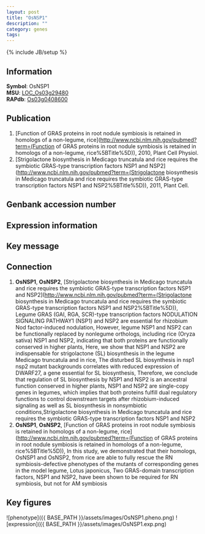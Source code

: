 ```yaml
---
layout: post
title: "OsNSP1"
description: ""
category: genes
tags: 
---
```

{% include JB/setup %}

## Information
__Symbol__: OsNSP1  
__MSU__: [LOC_Os03g29480](http://rice.plantbiology.msu.edu/cgi-bin/ORF_infopage.cgi?orf=LOC_Os03g29480)  
__RAPdb__: [Os03g0408600](http://rapdb.dna.affrc.go.jp/viewer/gbrowse_details/irgsp1?name=Os03g0408600)  

## Publication
1. [Function of GRAS proteins in root nodule symbiosis is retained in homologs of a non-legume, rice](http://www.ncbi.nlm.nih.gov/pubmed?term=(Function of GRAS proteins in root nodule symbiosis is retained in homologs of a non-legume, rice%5BTitle%5D)), 2010, Plant Cell Physiol.
2. [Strigolactone biosynthesis in Medicago truncatula and rice requires the symbiotic GRAS-type transcription factors NSP1 and NSP2](http://www.ncbi.nlm.nih.gov/pubmed?term=(Strigolactone biosynthesis in Medicago truncatula and rice requires the symbiotic GRAS-type transcription factors NSP1 and NSP2%5BTitle%5D)), 2011, Plant Cell.

## Genbank accession number

## Expression information

## Key message

## Connection
1. __OsNSP1__, __OsNSP2__, [Strigolactone biosynthesis in Medicago truncatula and rice requires the symbiotic GRAS-type transcription factors NSP1 and NSP2](http://www.ncbi.nlm.nih.gov/pubmed?term=(Strigolactone biosynthesis in Medicago truncatula and rice requires the symbiotic GRAS-type transcription factors NSP1 and NSP2%5BTitle%5D)), Legume GRAS (GAI, RGA, SCR)-type transcription factors NODULATION SIGNALING PATHWAY1 (NSP1) and NSP2 are essential for rhizobium Nod factor-induced nodulation, However, legume NSP1 and NSP2 can be functionally replaced by nonlegume orthologs, including rice (Oryza sativa) NSP1 and NSP2, indicating that both proteins are functionally conserved in higher plants, Here, we show that NSP1 and NSP2 are indispensable for strigolactone (SL) biosynthesis in the legume Medicago truncatula and in rice, The disturbed SL biosynthesis in nsp1 nsp2 mutant backgrounds correlates with reduced expression of DWARF27, a gene essential for SL biosynthesis, Therefore, we conclude that regulation of SL biosynthesis by NSP1 and NSP2 is an ancestral function conserved in higher plants, NSP1 and NSP2 are single-copy genes in legumes, which implies that both proteins fulfill dual regulatory functions to control downstream targets after rhizobium-induced signaling as well as SL biosynthesis in nonsymbiotic conditions,Strigolactone biosynthesis in Medicago truncatula and rice requires the symbiotic GRAS-type transcription factors NSP1 and NSP2
2. __OsNSP1__, __OsNSP2__, [Function of GRAS proteins in root nodule symbiosis is retained in homologs of a non-legume, rice](http://www.ncbi.nlm.nih.gov/pubmed?term=(Function of GRAS proteins in root nodule symbiosis is retained in homologs of a non-legume, rice%5BTitle%5D)),  In this study, we demonstrated that their homologs, OsNSP1 and OsNSP2, from rice are able to fully rescue the RN symbiosis-defective phenotypes of the mutants of corresponding genes in the model legume, Lotus japonicus, Two GRAS-domain transcription factors, NSP1 and NSP2, have been shown to be required for RN symbiosis, but not for AM symbiosis

## Key figures
![phenotype]({{ BASE_PATH }}/assets/images/OsNSP1.pheno.png)
![expression]({{ BASE_PATH }}/assets/images/OsNSP1.exp.png)



